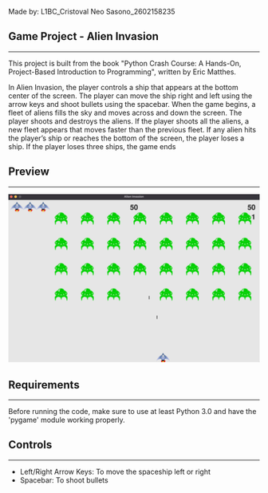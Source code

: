 Made by: L1BC_Cristoval Neo Sasono_2602158235

## Game Project - Alien Invasion

---

This project is built from the book "Python Crash Course: A Hands-On, 
Project-Based Introduction to Programming", written by Eric Matthes.

In Alien Invasion, the player controls a ship that appears at 
the bottom center of the screen. The player can move the ship 
right and left using the arrow keys and shoot bullets using the 
spacebar. When the game begins, a fleet of aliens fills the sky 
and moves across and down the screen. The player shoots and 
destroys the aliens. If the player shoots all the aliens, a new fleet 
appears that moves faster than the previous fleet. If any alien hits 
the player’s ship or reaches the bottom of the screen, the player 
loses a ship. If the player loses three ships, the game ends

## Preview

---

![Space N = 1000](preview_image/preview.png)

## Requirements

---

Before running the code, make sure to use at least Python 3.0 and have the 'pygame' 
module working properly. 

## Controls

---

- Left/Right Arrow Keys: To move the spaceship left or right
- Spacebar: To shoot bullets

